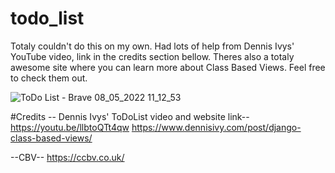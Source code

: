# todo_list
Totaly couldn't do this on my own. Had lots of help from Dennis Ivys' YouTube video, link in the credits section bellow.
Theres also a totaly awesome site where you can learn more about Class Based Views.
Feel free to check them out.

![ToDo List - Brave 08_05_2022 11_12_53](https://user-images.githubusercontent.com/102771161/167318351-c4fba4c6-cfc3-4903-ab35-f7754ce0ce6c.png)




#Credits
-- Dennis Ivys' ToDoList video and website link--
  https://youtu.be/llbtoQTt4qw
  https://www.dennisivy.com/post/django-class-based-views/

--CBV--
  https://ccbv.co.uk/
